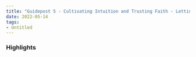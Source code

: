 ```yaml
---
title: "Guidepost 5 - Cultivating Intuition and Trusting Faith - Letting Go of the Need for Certainty"
date: 2022-05-14
tags:
- Untitled
---
```


### Highlights


